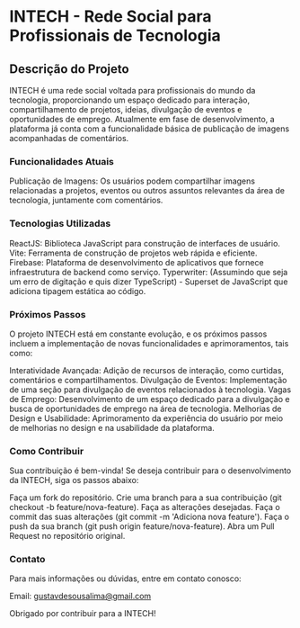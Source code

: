 # INTECH - Rede Social para Profissionais de Tecnologia

## Descrição do Projeto
INTECH é uma rede social voltada para profissionais do mundo da tecnologia, proporcionando um espaço dedicado para interação, compartilhamento de projetos, ideias, divulgação de eventos e oportunidades de emprego. Atualmente em fase de desenvolvimento, a plataforma já conta com a funcionalidade básica de publicação de imagens acompanhadas de comentários.

### Funcionalidades Atuais
Publicação de Imagens: Os usuários podem compartilhar imagens relacionadas a projetos, eventos ou outros assuntos relevantes da área de tecnologia, juntamente com comentários.

### Tecnologias Utilizadas
ReactJS: Biblioteca JavaScript para construção de interfaces de usuário.
Vite: Ferramenta de construção de projetos web rápida e eficiente.
Firebase: Plataforma de desenvolvimento de aplicativos que fornece infraestrutura de backend como serviço.
Typerwriter: (Assumindo que seja um erro de digitação e quis dizer TypeScript) - Superset de JavaScript que adiciona tipagem estática ao código.

### Próximos Passos
O projeto INTECH está em constante evolução, e os próximos passos incluem a implementação de novas funcionalidades e aprimoramentos, tais como:

Interatividade Avançada: Adição de recursos de interação, como curtidas, comentários e compartilhamentos.
Divulgação de Eventos: Implementação de uma seção para divulgação de eventos relacionados à tecnologia.
Vagas de Emprego: Desenvolvimento de um espaço dedicado para a divulgação e busca de oportunidades de emprego na área de tecnologia.
Melhorias de Design e Usabilidade: Aprimoramento da experiência do usuário por meio de melhorias no design e na usabilidade da plataforma.

### Como Contribuir
Sua contribuição é bem-vinda! Se deseja contribuir para o desenvolvimento da INTECH, siga os passos abaixo:

Faça um fork do repositório.
Crie uma branch para a sua contribuição (git checkout -b feature/nova-feature).
Faça as alterações desejadas.
Faça o commit das suas alterações (git commit -m 'Adiciona nova feature').
Faça o push da sua branch (git push origin feature/nova-feature).
Abra um Pull Request no repositório original.
### Contato
Para mais informações ou dúvidas, entre em contato conosco:

Email: gustavdesousalima@gmail.com

Obrigado por contribuir para a INTECH!

